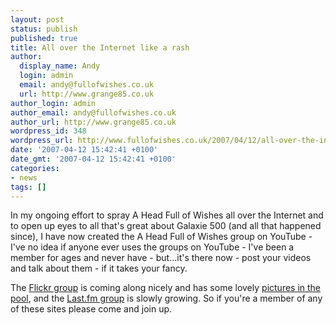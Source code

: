 ```yaml
---
layout: post
status: publish
published: true
title: All over the Internet like a rash
author:
  display_name: Andy
  login: admin
  email: andy@fullofwishes.co.uk
  url: http://www.grange85.co.uk
author_login: admin
author_email: andy@fullofwishes.co.uk
author_url: http://www.grange85.co.uk
wordpress_id: 348
wordpress_url: http://www.fullofwishes.co.uk/2007/04/12/all-over-the-internet-like-a-rash/
date: '2007-04-12 15:42:41 +0100'
date_gmt: '2007-04-12 15:42:41 +0100'
categories:
- news
tags: []
---
```

<p>In my ongoing effort to spray A Head Full of Wishes all over the Internet and to open up eyes to all that's great about Galaxie 500 (and all that happened since), I have now created the <span class="removed_link" title="http://www.youtube.com/group/fullofwishes">A Head Full of Wishes group on YouTube</span> - I've no idea if anyone ever uses the groups on YouTube - I've been a member for ages and never have - but...it's there now - post your videos and talk about them - if it takes your fancy.</p>
<p>The <a href="http://www.flickr.com/groups/aheadfullofwishes/">Flickr group</a> is coming along nicely and has some lovely <a href="http://www.flickr.com/groups/aheadfullofwishes/pool/">pictures in the pool</a>, and the <a href="http://www.last.fm/group/A+Head+Full+of+Wishes">Last.fm group</a> is slowly growing. So if you're a member of any of these sites please come and join up.</p>
